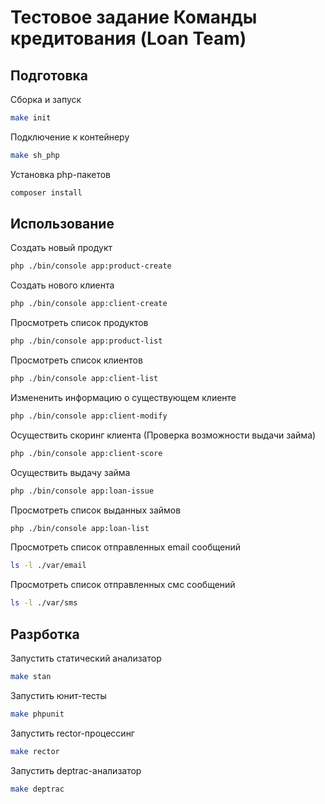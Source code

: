 # Тестовое задание Команды кредитования (Loan Team)

## Подготовка

Сборка и запуск

```bash
make init
```

Подключение к контейнеру

```bash
make sh_php
```

Установка php-пакетов

```bash
composer install
```

## Использование

Создать новый продукт

```bash
php ./bin/console app:product-create
```

Создать нового клиента

```bash
php ./bin/console app:client-create
```

Просмотреть список продуктов

```bash
php ./bin/console app:product-list
```

Просмотреть список клиентов

```bash
php ./bin/console app:client-list
```

Измененить информацию о существующем клиенте

```bash
php ./bin/console app:client-modify
```

Осуществить скоринг клиента (Проверка возможности выдачи займа)

```bash
php ./bin/console app:client-score
```

Осуществить выдачу займа

```bash
php ./bin/console app:loan-issue
```

Просмотреть список выданных займов

```bash
php ./bin/console app:loan-list
```

Просмотреть список отправленных email сообщений

```bash
ls -l ./var/email
```

Просмотреть список отправленных смс сообщений

```bash
ls -l ./var/sms
```

## Разрботка

Запустить статический анализатор

```bash
make stan
```

Запустить юнит-тесты

```bash
make phpunit
```

Запустить rector-процессинг

```bash
make rector
```

Запустить deptrac-анализатор

```bash
make deptrac
```
